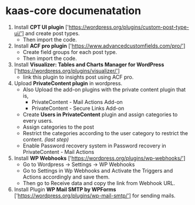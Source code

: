 # kaas-core documenatation

1. Install **CPT UI plugin** ['https://wordpress.org/plugins/custom-post-type-ui/'] and create post types.
    * Then import the code.
2. Install **ACF pro plugin** ['https://www.advancedcustomfields.com/pro/']
    * Create field groups for each post type.
    * Then import the code.
3. Install **Visualizer: Tables and Charts Manager for WordPress** ['https://wordpress.org/plugins/visualizer/'] 
    * link this plugin to insights post using ACF pro.
4. Upload **PrivateContent plugin** in wordpress.
    * Also Upload the add-on plugins with the private content plugin that is,
        * PrivateContent - Mail Actions Add-on
        * PrivateContent - Secure Links Add-on
    * Create **Users in PrivateContent** plugin and assign categories to every users.
    * Assign categories to the post 
    * Restrict the categories according to the user category to restrict the content. *(last step)*
    * Enable Password recovery system in Password recovery in PrivateContent - Mail Actions
5. Install **WP Webhooks** ['https://wordpress.org/plugins/wp-webhooks/']
    * Go to Wordpress -> Settings -> WP Webhooks
    * Go to Settings in Wp Webhooks and Activate the Triggers and Actions accordingly and save them.
    * Then go to Receive data and copy the link from Webhook URL.
6. Install Plugin **WP Mail SMTP by WPForms** ['https://wordpress.org/plugins/wp-mail-smtp/'] for sending mails.

